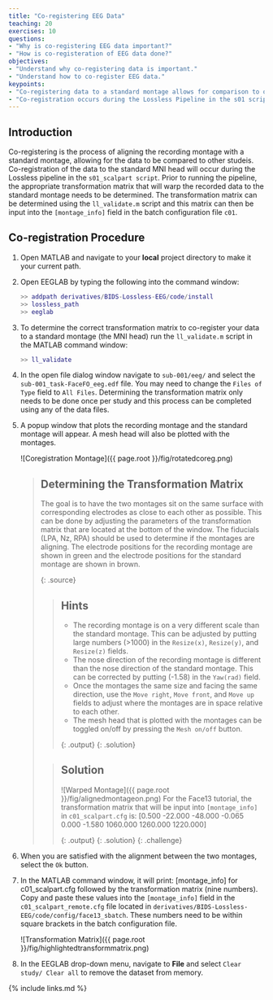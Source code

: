 ```yaml
---
title: "Co-registering EEG Data"
teaching: 20
exercises: 10
questions:
- "Why is co-registering EEG data important?"
- "How is co-registeration of EEG data done?"
objectives:
- "Understand why co-registering data is important."
- "Understand how to co-register EEG data."
keypoints:
- "Co-registering data to a standard montage allows for comparison to other studies."
- "Co-registration occurs during the Lossless Pipeline in the s01 script based on a determined transformation matrix."
---
```


## Introduction

Co-registering is the process of aligning the recording montage with a standard montage, allowing for the data to be compared to other studeis. Co-registration of the data to the standard MNI head will occur during the Lossless pipeline in the `s01_scalpart script`. Prior to running the pipeline, the appropriate transformation matrix that will warp the recorded data to the standard montage needs to be determined. The transformation matrix can be determined using the `ll_validate.m` script and this matrix can then be input into the `[montage_info]` field in the batch configuration file `c01`.

## Co-registration Procedure 

1. Open MATLAB and navigate to your **local** project directory to make it your current path.

2. Open EEGLAB by typing the following into the command window:

    ```matlab
    >> addpath derivatives/BIDS-Lossless-EEG/code/install
    >> lossless_path
    >> eeglab
    ```

3. To determine the correct transformation matrix to co-register your data to a standard montage (the MNI head) run the `ll_validate.m` script in the MATLAB command window:

    ```matlab
    >> ll_validate
    ```
4. In the open file dialog window navigate to `sub-001/eeg/` and select the `sub-001_task-FaceFO_eeg.edf` file. You may need to change the `Files of Type` field to `All Files`. Determining the transformation matrix only needs to be done once per study and this process can be completed using any of the data files. 

5. A popup window that plots the recording montage and the standard montage will appear. A mesh head will also be plotted with the montages.

    ![Coregistration Montage]({{ page.root }}/fig/rotatedcoreg.png)

    > ## Determining the Transformation Matrix
    > 
    > The goal is to have the two montages sit on the same surface with corresponding electrodes as close to each other as possible. This can be done by adjusting the parameters of the transformation matrix that are located at the bottom of the window. The fiducials (LPA, Nz, RPA) should be used to determine if the montages are aligning. The electrode positions for the recording montage are shown in green and the electrode positions for the standard montage are shown in brown. 
    > 
    > {: .source}
    >
    > > ## Hints
    > >
    > > - The recording montage is on a very different scale than the standard montage. This can be adjusted by putting large numbers (>1000) in the `Resize(x)`, `Resize(y)`, and `Resize(z)` fields.
    > > - The nose direction of the recording montage is different than the nose direction of the standard montage. This can be corrected by putting (-1.58) in the `Yaw(rad)` field.  
    > > - Once the montages the same size and facing the same direction, use the `Move right`, `Move front`, and `Move up` fields to adjust where the montages are in space relative to each other.
    > > - The mesh head that is plotted with the montages can be toggled on/off by pressing the `Mesh on/off` button.
    > >
    > > {: .output}
    > {: .solution}
    >
    > > ## Solution
    > >
    > > ![Warped Montage]({{ page.root }}/fig/alignedmontageon.png)
    > > For the Face13 tutorial, the transformation matrix that will be input into `[montage_info]` in `c01_scalpart.cfg` is: [0.500 -22.000 -48.000 -0.065 0.000 -1.580 1060.000 1260.000 1220.000]
    > >
    > > {: .output}
    > {: .solution}
    {: .challenge}

6. When you are satisfied with the alignment between the two montages, select the `Ok` button.

7. In the MATLAB command window, it will print: [montage_info] for c01_scalpart.cfg followed by the transformation matrix (nine numbers). Copy and paste these values into the `[montage_info]` field in the `c01_scalpart_remote.cfg` file located in `derivatives/BIDS-Lossless-EEG/code/config/face13_sbatch`. These numbers need to be within square brackets in the batch configuration file. 

    ![Transformation Matrix]({{ page.root }}/fig/highlightedtransformmatrix.png)

8. In the EEGLAB drop-down menu, navigate to **File** and select `Clear study/ Clear all` to remove the dataset from memory.

{% include links.md %}

